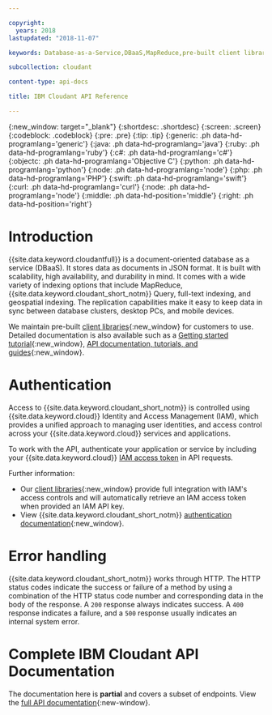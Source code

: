 ```yaml
---

copyright:
  years: 2018
lastupdated: "2018-11-07"

keywords: Database-as-a-Service,DBaaS,MapReduce,pre-built client libraries

subcollection: cloudant

content-type: api-docs

title: IBM Cloudant API Reference

---
```


{:new_window: target="_blank"}
{:shortdesc: .shortdesc}
{:screen: .screen}
{:codeblock: .codeblock}
{:pre: .pre}
{:tip: .tip}
{:generic: .ph data-hd-programlang='generic'}
{:java: .ph data-hd-programlang='java'}
{:ruby: .ph data-hd-programlang='ruby'}
{:c#: .ph data-hd-programlang='c#'}
{:objectc: .ph data-hd-programlang='Objective C'}
{:python: .ph data-hd-programlang='python'}
{:node: .ph data-hd-programlang='node'}
{:php: .ph data-hd-programlang='PHP'}
{:swift: .ph data-hd-programlang='swift'}
{:curl: .ph data-hd-programlang='curl'}
{:node: .ph data-hd-programlang='node'}
{:middle: .ph data-hd-position='middle'}
{:right: .ph data-hd-position='right'}


# Introduction

{{site.data.keyword.cloudantfull}} is a document-oriented
database as a service (DBaaS). It stores data as documents in JSON
format. It is built with scalability, high availability, and
durability in mind. It comes with a wide variety of indexing options
that include MapReduce, {{site.data.keyword.cloudant_short_notm}}
Query, full-text indexing, and geospatial indexing. The replication
capabilities make it easy to keep data in sync between database
clusters, desktop PCs, and mobile devices.

We maintain pre-built [client libraries][cl]{:new_window} for customers to use.
Detailed documentation is also available such as a
[Getting started tutorial][gs]{:new_window}, [API documentation, tutorials, and guides][about]{:new_window}.

# Authentication

Access to {{site.data.keyword.cloudant_short_notm}} is controlled using
{{site.data.keyword.cloud}} Identity and Access Management (IAM), which provides
a unified approach to managing user identities, and access control across your
{{site.data.keyword.cloud}} services and applications.

To work with the API, authenticate your application or service by including your
{{site.data.keyword.cloud}} [IAM access token][iamtoken] in API requests.

Further information:

- Our [client libraries][cl]{:new_window}
  provide full integration with IAM's access controls and will automatically
  retrieve an IAM access token when provided an IAM API key.
- View {{site.data.keyword.cloudant_short_notm}} [authentication
  documentation][1]{:new_window}.

[about]: /docs/services/Cloudant?topic=cloudant-about#about
[gs]: /docs/services/Cloudant?topic=cloudant-getting-started-with-cloudant#getting-started-with-cloudant
[1]: /docs/services/Cloudant?topic=cloudant-ibm-cloud-identity-and-access-management-iam-#ibm-cloud-identity-and-access-management-iam-
[cl]: /docs/services/Cloudant?topic=cloudant-client-libraries#client-libraries
[iamtoken]: /docs/iam?topic=iam-iamtoken_from_apikey#iamtoken_from_apikey

# Error handling

{{site.data.keyword.cloudant_short_notm}} works through HTTP. The HTTP status
codes indicate the success or failure of a method by using a combination of the
HTTP status code number and corresponding data in the body of the response. A
`200` response always indicates success. A `400` response indicates a failure,
and a `500` response usually indicates an internal system error.

# Complete IBM Cloudant API Documentation

The documentation here is **partial** and covers a subset of endpoints. View
the [full API documentation][fulldocs]{:new-window}.

[fulldocs]: /docs/services/Cloudant?topic=cloudant-api-reference-overview#api-reference-overview
